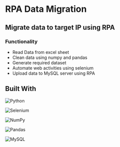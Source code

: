 # RPA Data Migration

## Migrate data to target IP using RPA

### Functionality

- Read Data from excel sheet
- Clean data using numpy and pandas
- Generate required dataset
- Automate web activities using selenium
- Upload data to MySQL server using RPA

## Built With

![Python](https://img.shields.io/badge/python-3670A0?style=for-the-badge&logo=python&logoColor=ffdd54)

![Selenium](https://img.shields.io/badge/-selenium-%43B02A?style=for-the-badge&logo=selenium&logoColor=white)

![NumPy](https://img.shields.io/badge/numpy-%23013243.svg?style=for-the-badge&logo=numpy&logoColor=white)

![Pandas](https://img.shields.io/badge/pandas-%23150458.svg?style=for-the-badge&logo=pandas&logoColor=white)

![MySQL](https://img.shields.io/badge/mysql-%2300f.svg?style=for-the-badge&logo=mysql&logoColor=white)
